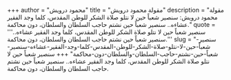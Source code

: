 +++
author = "محمود درويش"
title = "مقولة محمود درويش"
description = "مقولة محمود درويش: سنصير شعباً حين لا نتلو صلاة الشكر للوطن المقدس، كلما وجد الفقير عشاءه.. سنصير شعباً حين نشتم حاجب السلطان والسلطان، دون محاكمة."
quote = '''سنصير شعباً حين لا نتلو صلاة الشكر للوطن المقدس، كلما وجد الفقير عشاءه.. سنصير شعباً حين نشتم حاجب السلطان والسلطان، دون محاكمة.'''
slug = "سنصير-شعباً-حين-لا-نتلو-صلاة-الشكر-للوطن-المقدس-كلما-وجد-الفقير-عشاءه-سنصير-شعباً-حين-نشتم-حاجب-السلطان-والسلطان-دون-محاكمة"
+++
سنصير شعباً حين لا نتلو صلاة الشكر للوطن المقدس، كلما وجد الفقير عشاءه.. سنصير شعباً حين نشتم حاجب السلطان والسلطان، دون محاكمة.

